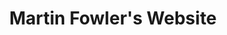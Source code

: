 ---
key: mfcom_azure
title: Martin Fowler's Website
description: Content from martinfowler.com

source: https://martinfowler.com
path: mfcom_azure.kb
provider: azure
sample_question: "We're about to start a legacy migration, what should we consider?"
---